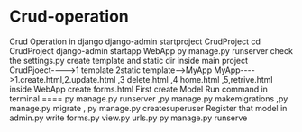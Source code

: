 # Crud-operation
Crud Operation in django
django-admin startproject CrudProject
cd CrudProject
django-admin startapp WebApp
py manage.py runserver
check the settings.py create template and static dir inside main project
CrudPjoect---->1 template 2static
template-->MyApp
MyApp---->1.create.html,2.update.html ,3 delete.html   ,4 home.html  ,5,retrive.html
inside WebApp create forms.html
First create Model
Run command in terminal ==== py manage.py runserver  ,py manage.py makemigrations  ,py manage.py migrate , py manage.py createsuperuser
Register that model in admin.py
write forms.py
view.py
urls.py 
py manage.py runserve

